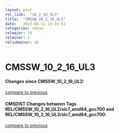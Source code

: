 ```yaml
---
layout: post
rel_link:  "10_2_16_UL3"
title:  "CMSSW_10_2_16_UL3"
date:   2023-04-11 13:16:51
categories: cmssw
relmajor: 10
relminor: 2
relsubminor: 16
---
```


# CMSSW_10_2_16_UL3
#### Changes since CMSSW_10_2_16_UL2:
[compare to previous](https://github.com/cms-sw/cmssw/compare/CMSSW_10_2_16_UL2...CMSSW_10_2_16_UL3)



#### CMSDIST Changes between Tags REL/CMSSW_10_2_16_UL2/slc7_amd64_gcc700 and REL/CMSSW_10_2_16_UL3/slc7_amd64_gcc700:
[compare to previous](https://github.com/cms-sw/cmsdist/compare/REL/CMSSW_10_2_16_UL2/slc7_amd64_gcc700...REL/CMSSW_10_2_16_UL3/slc7_amd64_gcc700)


